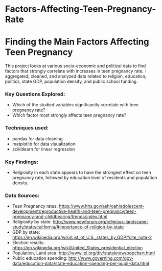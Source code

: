 # Factors-Affecting-Teen-Pregnancy-Rate
# Finding the Main Factors Affecting Teen Pregnancy
This project looks at various socio-economic and political data to find factors that strongly correlate with increases in teen pregnancy rate. I aggregated, cleaned, and analyzed data related to religion, education, politics, state GDP, population density, and public school funding.

### Key Questions Explored:
- Which of the studied variables significantly correlate with teen pregnancy rate?
- Which factor most strongly affects teen pregnancy rate?

### Techniques used:
- pandas for data cleaning
- matplotlib for data visualization
- scikitlearn for linear regression

### Key Findings:
- Religiosity in each state appears to have the strongest effect on teen pregnancy rate, followed by education level of residents and population density.

### Data Sources:
- Teen Pregnancy rates: https://www.hhs.gov/ash/oah/adolescent-development/reproductive-health-and-teen-pregnancy/teen-pregnancy-and-childbearing/trends/index.html
- Religiosity by state: http://www.pewforum.org/religious-landscape-study/state/california/#importance-of-religion-by-state
- GDP by state: https://en.wikipedia.org/wiki/List_of_U.S._states_by_GDP#cite_note-2
- Election results: https://en.wikipedia.org/wiki/United_States_presidential_election
- Population, Land area: http://www.ipl.org/div/stateknow/popchart.html
- Public education spending: http://www.governing.com/gov-data/education-data/state-education-spending-per-pupil-data.html
